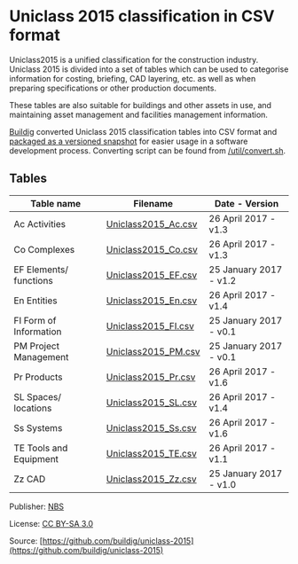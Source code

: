 # Uniclass 2015 classification in CSV format

Uniclass2015 is a unified classification for the construction industry. Uniclass 2015 is divided into a set of tables which can be used to categorise information for costing, briefing, CAD layering, etc. as well as when preparing specifications or other production documents.

These tables are also suitable for buildings and other assets in use, and maintaining asset management and facilities management information.

[Buildig](http://buildig.com/) converted Uniclass 2015 classification tables into CSV format and [packaged as a versioned snapshot](https://github.com/buildig/uniclass-2015/releases) for easier usage in a software development process. Converting script can be found from [/util/convert.sh](/util/convert.sh).

## Tables

Table name | Filename | Date - Version
--- | --- | ---
Ac Activities | [Uniclass2015_Ac.csv](Uniclass2015_Ac.csv) | 26 April 2017 - v1.3
Co Complexes | [Uniclass2015_Co.csv](Uniclass2015_Co.csv) | 26 April 2017 - v1.3
EF Elements/ functions | [Uniclass2015_EF.csv](Uniclass2015_EF.csv) | 25 January 2017 - v1.2
En Entities | [Uniclass2015_En.csv](Uniclass2015_En.csv) | 26 April 2017 - v1.4
FI Form of Information | [Uniclass2015_FI.csv](Uniclass2015_FI.csv) | 25 January 2017 - v0.1
PM Project Management | [Uniclass2015_PM.csv](Uniclass2015_PM.csv) | 25 January 2017 - v0.1
Pr Products | [Uniclass2015_Pr.csv](Uniclass2015_Pr.csv) | 26 April 2017 - v1.6
SL Spaces/ locations | [Uniclass2015_SL.csv](Uniclass2015_SL.csv) | 26 April 2017 - v1.4
Ss Systems | [Uniclass2015_Ss.csv](Uniclass2015_Ss.csv) | 26 April 2017 - v1.6
TE Tools and Equipment | [Uniclass2015_TE.csv](Uniclass2015_TE.csv) | 26 April 2017 - v1.1
Zz CAD | [Uniclass2015_Zz.csv](Uniclass2015_Zz.csv) | 25 January 2017 - v1.0

Publisher: [NBS](https://toolkit.thenbs.com/articles/classification)

License: [CC BY-SA 3.0](https://creativecommons.org/licenses/by-sa/3.0/)

Source: [https://github.com/buildig/uniclass-2015](https://github.com/buildig/uniclass-2015)
